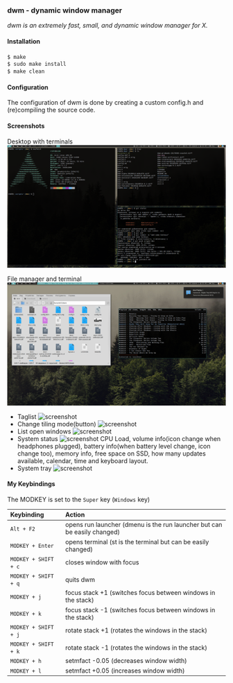 ### dwm - dynamic window manager
*dwm is an extremely fast, small, and dynamic window manager for X.*

#### Installation

```bash
$ make
$ sudo make install
$ make clean
```
#### Configuration

The configuration of dwm is done by creating a custom config.h
and (re)compiling the source code.

#### Screenshots
Desktop with terminals
![screenshot](./.screenshots/desktop-1.png)


File manager and terminal
![screenshot](./.screenshots/desktop-2.png)


* Taglist ![screenshot](./.screenshots/tags.png)
* Change tiling mode(button) ![screenshot](./.screenshots/tiling-mode.png)
* List open windows ![screenshot](./.screenshots/windows-list.png)
* System status ![screenshot](./.screenshots/status.png) CPU Load, volume info(icon change when headphones plugged), battery info(when battery level change, icon change too), memory info, free space on SSD, how many updates available, calendar, time and keyboard layout.
* System tray ![screenshot](./.screenshots/tray.png)

#### My Keybindings

The MODKEY is set to the `Super` key (`Windows` key)

| Keybinding | Action |
| :--- | :--- |
| `Alt + F2` | opens run launcher (dmenu is the run launcher but can be easily changed) |
| `MODKEY + Enter` | opens terminal (st is the terminal but can be easily changed) |
| `MODKEY + SHIFT + c` | closes window with focus |
| `MODKEY + SHIFT + q` | quits dwm |
| `MODKEY + j` | focus stack +1 (switches focus between windows in the stack) |
| `MODKEY + k` | focus stack -1 (switches focus between windows in the stack) |
| `MODKEY + SHIFT + j` | rotate stack +1 (rotates the windows in the stack) |
| `MODKEY + SHIFT + k` | rotate stack -1 (rotates the windows in the stack) |
| `MODKEY + h` | setmfact -0.05 (decreases window width) |
| `MODKEY + l` | setmfact +0.05 (increases window width) |
